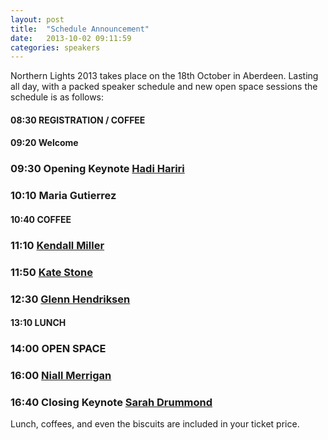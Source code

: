 ```yaml
---
layout: post
title:  "Schedule Announcement"
date:   2013-10-02 09:11:59
categories: speakers
---
```

 
Northern Lights 2013 takes place on the 18th October in Aberdeen. Lasting all day, with a packed speaker schedule and new open space sessions the schedule is as follows:

#### 08:30 REGISTRATION / COFFEE

#### 09:20 Welcome

### 09:30 Opening Keynote [Hadi Hariri](http://northernlightsconf.co.uk/speakers/2013/09/23/hadi-hariri.html)

### 10:10 Maria Gutierrez

#### 10:40 COFFEE

### 11:10 [Kendall Miller](http://northernlightsconf.co.uk/speakers/2013/09/23/kendall-miller.html)

### 11:50 [Kate Stone](http://northernlightsconf.co.uk/speakers/2013/09/23/kate-stone.html)

### 12:30 [Glenn Hendriksen](http://northernlightsconf.co.uk/speakers/2013/09/23/glenn-henriksen.html)

#### 13:10 LUNCH

### 14:00 OPEN SPACE

### 16:00 [Niall Merrigan](http://northernlightsconf.co.uk/speakers/2013/09/23/niall-merrigan.html)

### 16:40 Closing Keynote [Sarah Drummond](http://northernlightsconf.co.uk/speakers/2013/09/24/sarah-drummond.html)

Lunch, coffees, and even the biscuits are included in your ticket price. 